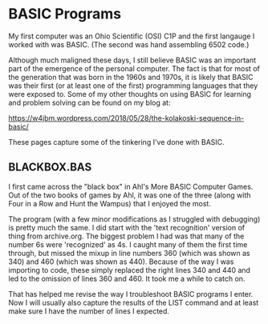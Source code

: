 # BASIC Programs

My first computer was an Ohio Scientific (OSI) C1P and the first langauge I worked with was BASIC. (The second was hand assembling 6502 code.)

Although much maligned these days, I still believe BASIC was an important part of the emergence of the personal computer. The fact is that for most of the generation that was born in the 1960s and 1970s, it is likely that BASIC was their first (or at least one of the first) programming languages that they were exposed to. Some of my other thoughts on using BASIC for learning and problem solving can be found on my blog at:

https://w4jbm.wordpress.com/2018/05/28/the-kolakoski-sequence-in-basic/

These pages capture some of the tinkering I've done with BASIC.

## BLACKBOX.BAS

I first came across the "black box" in Ahl's More BASIC Computer Games. Out of the two books of games by Ahl, it was one of the three (along with Four in a Row and Hunt the Wampus) that I enjoyed the most.

The program (with a few minor modifications as I struggled with debugging) is pretty much the same. I did start with the 'text recognition' version of thing from archive.org. The biggest problem I had was that many of the number 6s were 'recognized' as 4s. I caught many of them the first time through, but missed the mixup in line numbers 360 (which was shown as 340) and 460 (which was shown as 440). Because of the way I was importing to code, these simply replaced the right lines 340 and 440 and led to the omission of lines 360 and 460. It took me a while to catch on.

That has helped me revise the way I troubleshoot BASIC programs I enter. Now I will usually also capture the results of the LIST command and at least make sure I have the number of lines I expected.
